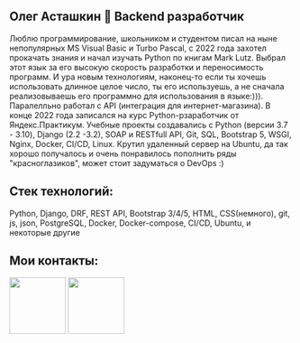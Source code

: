 ##  Олег Асташкин &#128040; Backend разработчик

Люблю программирование, школьником и студентом писал на ныне непопулярных MS Visual Basic и Turbo Pascal, с 2022 года захотел прокачать знания и начал изучать Python по книгам Mark Lutz. Выбрал этот язык за его высокую скорость разработки и переносимость программ. И ура новым технологиям, наконец-то если ты хочешь использовать длинное целое число, ты его используешь, а не сначала реализовываешь его программно для использования в языке:))). Паралелльно работал с API (интеграция для интернет-магазина).
В конце 2022 года записался на курс Python-рзаработчик от Яндекс.Практикум. Учебные проекты создавались с Python (версии 3.7 - 3.10), Django (2.2 -3.2), SOAP и RESTfull API, Git, SQL, Bootstrap 5, WSGI, Nginx, Docker, CI/CD, Linux. Крутил удаленный сервер на Ubuntu, да так хорошо получалось и очень понравилось пополнить ряды "красноглазиков", может стоит задуматься о DevOps :)

## Стек технологий:
Python, Django, DRF, REST API, Bootstrap 3/4/5, HTML, CSS(немного), git, js, json, PostgreSQL, Docker, Docker-compose, CI/CD, Ubuntu, и некоторые другие

## Мои контакты:
<a href="https://t.me/Olegsnap"><img src="https://raw.githubusercontent.com/gilbarbara/logos/main/logos/telegram.svg" height="100" width="100"/></a>
<a href ="mailto:snap710@yandex.ru"><img src="https://upload.wikimedia.org/wikipedia/commons/5/55/Yandex_Mail_icon.svg" height="100" width="100"/></a>
